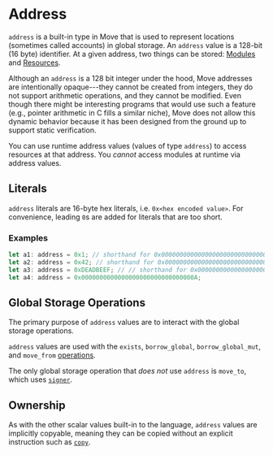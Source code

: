 # Address

`address` is a built-in type in Move that is used to represent locations (sometimes called accounts) in global storage. An `address` value is a 128-bit (16 byte) identifier. At a given address, two things can be stored: [Modules](./modules-and-scripts.md) and [Resources](./structs-and-resources.md).

Although an `address` is a 128 bit integer under the hood, Move addresses are intentionally opaque---they cannot be created from integers, they do not support arithmetic operations, and they cannot be modified. Even though there might be interesting programs that would use such a feature (e.g., pointer arithmetic in C fills a similar niche), Move does not allow this dynamic behavior because it has been designed from the ground up to support static verification.

You can use runtime address values (values of type `address`) to access resources at that address. You *cannot* access modules at runtime via address values.

## Literals

`address` literals are 16-byte hex literals, i.e. `0x<hex encoded value>`. For convenience, leading `0`s are added for literals that are too short.

### Examples

```rust
let a1: address = 0x1; // shorthand for 0x00000000000000000000000000000001
let a2: address = 0x42; // shorthand for 0x00000000000000000000000000000042
let a3: address = 0xDEADBEEF; // // shorthand for 0x000000000000000000000000DEADBEEF
let a4: address = 0x0000000000000000000000000000000A;
```

## Global Storage Operations

The primary purpose of `address` values are to interact with the global storage operations.

`address` values are used with the `exists`, `borrow_global`, `borrow_global_mut`, and `move_from` [operations](./global-storage-operators.md).

The only global storage operation that *does not* use `address` is `move_to`, which uses [`signer`](./signer.md).

## Ownership

As with the other scalar values built-in to the language, `address` values are implicitly copyable, meaning they can be copied without an explicit instruction such as [`copy`](./equality.md).
